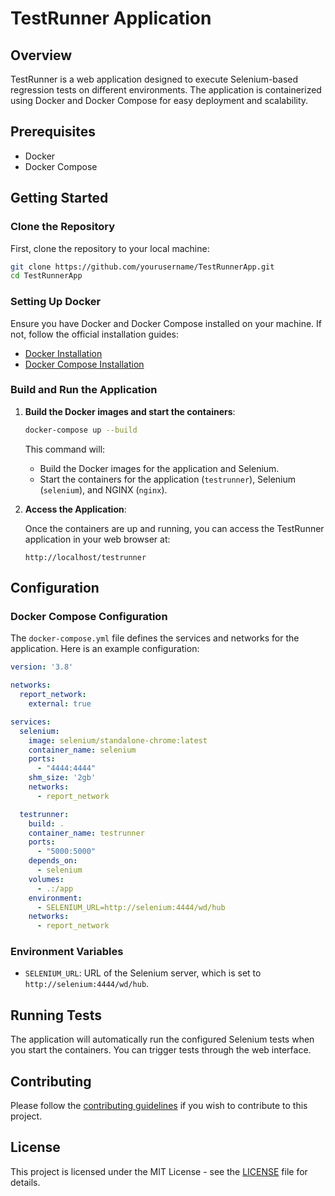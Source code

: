 
# TestRunner Application

## Overview

TestRunner is a web application designed to execute Selenium-based regression tests on different environments. The application is containerized using Docker and Docker Compose for easy deployment and scalability.

## Prerequisites

- Docker
- Docker Compose

## Getting Started

### Clone the Repository

First, clone the repository to your local machine:

```bash
git clone https://github.com/yourusername/TestRunnerApp.git
cd TestRunnerApp
```

### Setting Up Docker

Ensure you have Docker and Docker Compose installed on your machine. If not, follow the official installation guides:

- [Docker Installation](https://docs.docker.com/get-docker/)
- [Docker Compose Installation](https://docs.docker.com/compose/install/)

### Build and Run the Application

1. **Build the Docker images and start the containers**:

    ```bash
    docker-compose up --build
    ```

    This command will:
    - Build the Docker images for the application and Selenium.
    - Start the containers for the application (`testrunner`), Selenium (`selenium`), and NGINX (`nginx`).

2. **Access the Application**:

    Once the containers are up and running, you can access the TestRunner application in your web browser at:

    ```plaintext
    http://localhost/testrunner
    ```

## Configuration

### Docker Compose Configuration

The `docker-compose.yml` file defines the services and networks for the application. Here is an example configuration:

```yaml
version: '3.8'

networks:
  report_network:
    external: true

services:
  selenium:
    image: selenium/standalone-chrome:latest
    container_name: selenium
    ports:
      - "4444:4444"
    shm_size: '2gb'
    networks:
      - report_network

  testrunner:
    build: .
    container_name: testrunner
    ports:
      - "5000:5000"
    depends_on:
      - selenium
    volumes:
      - .:/app
    environment:
      - SELENIUM_URL=http://selenium:4444/wd/hub
    networks:
      - report_network

```

### Environment Variables

- `SELENIUM_URL`: URL of the Selenium server, which is set to `http://selenium:4444/wd/hub`.

## Running Tests

The application will automatically run the configured Selenium tests when you start the containers. You can trigger tests through the web interface.

## Contributing

Please follow the [contributing guidelines](CONTRIBUTING.md) if you wish to contribute to this project.

## License

This project is licensed under the MIT License - see the [LICENSE](LICENSE) file for details.
